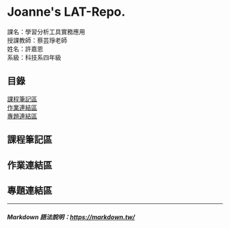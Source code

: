 # Joanne's LAT-Repo.
課名：學習分析工具實務應用  
授課教師：蔡芸琤老師  
姓名：許嘉恩  
系級：科技系四年級

## 目錄
[課程筆記區](https://github.com/JoanneHsuPeanut/LAT-Repo./edit/main/README.md#%E8%AA%B2%E7%A8%8B%E7%AD%86%E8%A8%98%E5%8D%80)  
[作業連結區](https://github.com/JoanneHsuPeanut/LAT-Repo./edit/main/README.md#%E4%BD%9C%E6%A5%AD%E9%80%A3%E7%B5%90%E5%8D%80)  
[專題連結區](https://github.com/JoanneHsuPeanut/LAT-Repo./edit/main/README.md#%E5%B0%88%E9%A1%8C%E9%80%A3%E7%B5%90%E5%8D%80)  
## 課程筆記區
## 作業連結區
## 專題連結區 


---
##### Markdown 語法說明：https://markdown.tw/
